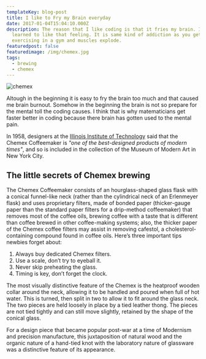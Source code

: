 ```yaml
---
templateKey: blog-post
title: I like to Fry my Brain everyday
date: 2017-01-04T15:04:10.000Z
description: The reason that I like coding is that it fries my brain. I have
  learned to like that feeling. It is same kind of addiction as you get from
  exercising in a gym and muscles explode.
featuredpost: false
featuredimage: /img/chemex.jpg
tags:
  - brewing
  - chemex
---
```

![chemex](/img/chemex.jpg)

Altough in the beginning it is easy to fry the brain too much and that caused me brain burnout. Somehow in the beginning the brain is not so prepare for the mental toll the coding causes. I think that is why matematicians get faster better in coding because there brain has gotten used to the mental pain. 





In 1958, designers at the [Illinois Institute of Technology](https://www.spacefarm.digital) said that the Chemex Coffeemaker is *"one of the best-designed products of modern times"*, and so is included in the collection of the Museum of Modern Art in New York City.

## The little secrets of Chemex brewing

The Chemex Coffeemaker consists of an hourglass-shaped glass flask with a conical funnel-like neck (rather than the cylindrical neck of an Erlenmeyer flask) and uses proprietary filters, made of bonded paper (thicker-gauge paper than the standard paper filters for a drip-method coffeemaker) that removes most of the coffee oils, brewing coffee with a taste that is different than coffee brewed in other coffee-making systems; also, the thicker paper of the Chemex coffee filters may assist in removing cafestol, a cholesterol-containing compound found in coffee oils. Here’s three important tips newbies forget about:

1. Always buy dedicated Chemex filters.
2. Use a scale, don’t try to eyeball it.
3. Never skip preheating the glass.
4. Timing is key, don’t forget the clock.

The most visually distinctive feature of the Chemex is the heatproof wooden collar around the neck, allowing it to be handled and poured when full of hot water. This is turned, then split in two to allow it to fit around the glass neck. The two pieces are held loosely in place by a tied leather thong. The pieces are not tied tightly and can still move slightly, retained by the shape of the conical glass.

For a design piece that became popular post-war at a time of Modernism and precision manufacture, this juxtaposition of natural wood and the organic nature of a hand-tied knot with the laboratory nature of glassware was a distinctive feature of its appearance.